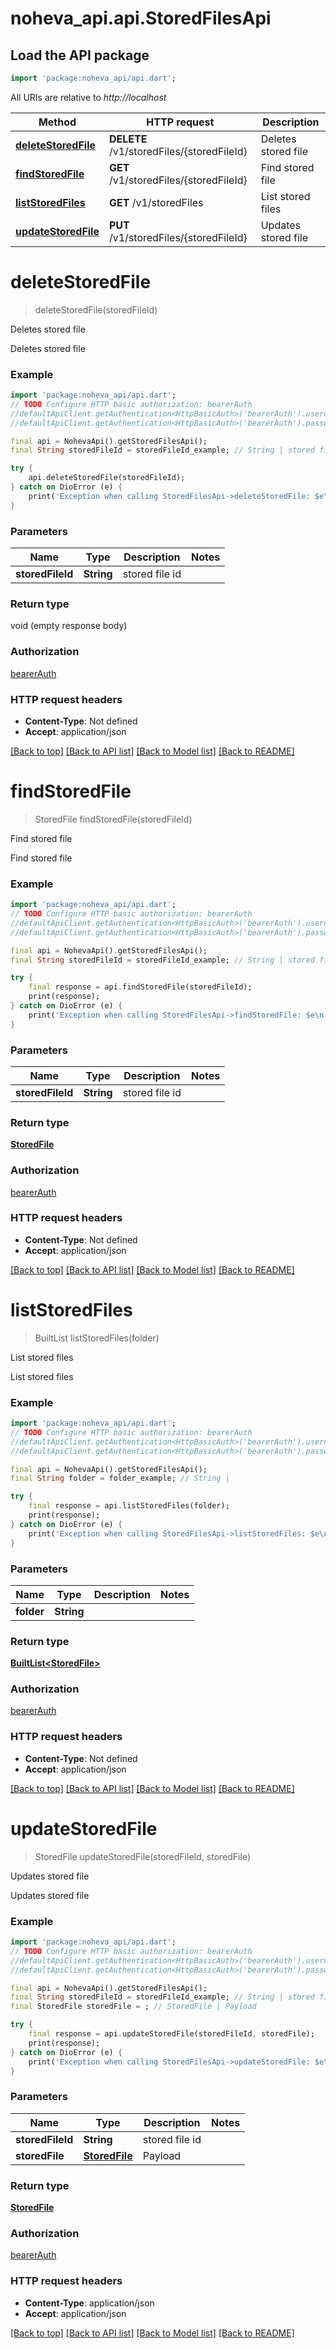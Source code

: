 # noheva_api.api.StoredFilesApi

## Load the API package
```dart
import 'package:noheva_api/api.dart';
```

All URIs are relative to *http://localhost*

Method | HTTP request | Description
------------- | ------------- | -------------
[**deleteStoredFile**](StoredFilesApi.md#deletestoredfile) | **DELETE** /v1/storedFiles/{storedFileId} | Deletes stored file
[**findStoredFile**](StoredFilesApi.md#findstoredfile) | **GET** /v1/storedFiles/{storedFileId} | Find stored file
[**listStoredFiles**](StoredFilesApi.md#liststoredfiles) | **GET** /v1/storedFiles | List stored files
[**updateStoredFile**](StoredFilesApi.md#updatestoredfile) | **PUT** /v1/storedFiles/{storedFileId} | Updates stored file


# **deleteStoredFile**
> deleteStoredFile(storedFileId)

Deletes stored file

Deletes stored file

### Example
```dart
import 'package:noheva_api/api.dart';
// TODO Configure HTTP basic authorization: bearerAuth
//defaultApiClient.getAuthentication<HttpBasicAuth>('bearerAuth').username = 'YOUR_USERNAME'
//defaultApiClient.getAuthentication<HttpBasicAuth>('bearerAuth').password = 'YOUR_PASSWORD';

final api = NohevaApi().getStoredFilesApi();
final String storedFileId = storedFileId_example; // String | stored file id

try {
    api.deleteStoredFile(storedFileId);
} catch on DioError (e) {
    print('Exception when calling StoredFilesApi->deleteStoredFile: $e\n');
}
```

### Parameters

Name | Type | Description  | Notes
------------- | ------------- | ------------- | -------------
 **storedFileId** | **String**| stored file id | 

### Return type

void (empty response body)

### Authorization

[bearerAuth](../README.md#bearerAuth)

### HTTP request headers

 - **Content-Type**: Not defined
 - **Accept**: application/json

[[Back to top]](#) [[Back to API list]](../README.md#documentation-for-api-endpoints) [[Back to Model list]](../README.md#documentation-for-models) [[Back to README]](../README.md)

# **findStoredFile**
> StoredFile findStoredFile(storedFileId)

Find stored file

Find stored file

### Example
```dart
import 'package:noheva_api/api.dart';
// TODO Configure HTTP basic authorization: bearerAuth
//defaultApiClient.getAuthentication<HttpBasicAuth>('bearerAuth').username = 'YOUR_USERNAME'
//defaultApiClient.getAuthentication<HttpBasicAuth>('bearerAuth').password = 'YOUR_PASSWORD';

final api = NohevaApi().getStoredFilesApi();
final String storedFileId = storedFileId_example; // String | stored file id

try {
    final response = api.findStoredFile(storedFileId);
    print(response);
} catch on DioError (e) {
    print('Exception when calling StoredFilesApi->findStoredFile: $e\n');
}
```

### Parameters

Name | Type | Description  | Notes
------------- | ------------- | ------------- | -------------
 **storedFileId** | **String**| stored file id | 

### Return type

[**StoredFile**](StoredFile.md)

### Authorization

[bearerAuth](../README.md#bearerAuth)

### HTTP request headers

 - **Content-Type**: Not defined
 - **Accept**: application/json

[[Back to top]](#) [[Back to API list]](../README.md#documentation-for-api-endpoints) [[Back to Model list]](../README.md#documentation-for-models) [[Back to README]](../README.md)

# **listStoredFiles**
> BuiltList<StoredFile> listStoredFiles(folder)

List stored files

List stored files

### Example
```dart
import 'package:noheva_api/api.dart';
// TODO Configure HTTP basic authorization: bearerAuth
//defaultApiClient.getAuthentication<HttpBasicAuth>('bearerAuth').username = 'YOUR_USERNAME'
//defaultApiClient.getAuthentication<HttpBasicAuth>('bearerAuth').password = 'YOUR_PASSWORD';

final api = NohevaApi().getStoredFilesApi();
final String folder = folder_example; // String | 

try {
    final response = api.listStoredFiles(folder);
    print(response);
} catch on DioError (e) {
    print('Exception when calling StoredFilesApi->listStoredFiles: $e\n');
}
```

### Parameters

Name | Type | Description  | Notes
------------- | ------------- | ------------- | -------------
 **folder** | **String**|  | 

### Return type

[**BuiltList&lt;StoredFile&gt;**](StoredFile.md)

### Authorization

[bearerAuth](../README.md#bearerAuth)

### HTTP request headers

 - **Content-Type**: Not defined
 - **Accept**: application/json

[[Back to top]](#) [[Back to API list]](../README.md#documentation-for-api-endpoints) [[Back to Model list]](../README.md#documentation-for-models) [[Back to README]](../README.md)

# **updateStoredFile**
> StoredFile updateStoredFile(storedFileId, storedFile)

Updates stored file

Updates stored file

### Example
```dart
import 'package:noheva_api/api.dart';
// TODO Configure HTTP basic authorization: bearerAuth
//defaultApiClient.getAuthentication<HttpBasicAuth>('bearerAuth').username = 'YOUR_USERNAME'
//defaultApiClient.getAuthentication<HttpBasicAuth>('bearerAuth').password = 'YOUR_PASSWORD';

final api = NohevaApi().getStoredFilesApi();
final String storedFileId = storedFileId_example; // String | stored file id
final StoredFile storedFile = ; // StoredFile | Payload

try {
    final response = api.updateStoredFile(storedFileId, storedFile);
    print(response);
} catch on DioError (e) {
    print('Exception when calling StoredFilesApi->updateStoredFile: $e\n');
}
```

### Parameters

Name | Type | Description  | Notes
------------- | ------------- | ------------- | -------------
 **storedFileId** | **String**| stored file id | 
 **storedFile** | [**StoredFile**](StoredFile.md)| Payload | 

### Return type

[**StoredFile**](StoredFile.md)

### Authorization

[bearerAuth](../README.md#bearerAuth)

### HTTP request headers

 - **Content-Type**: application/json
 - **Accept**: application/json

[[Back to top]](#) [[Back to API list]](../README.md#documentation-for-api-endpoints) [[Back to Model list]](../README.md#documentation-for-models) [[Back to README]](../README.md)

